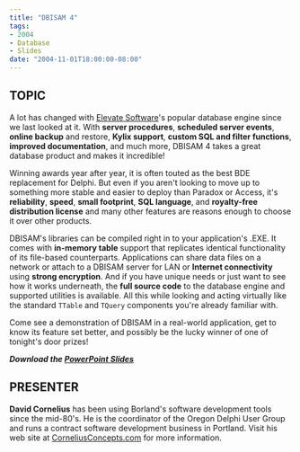 ```yaml
---
title: "DBISAM 4"
tags:
- 2004
- Database
- Slides
date: "2004-11-01T18:00:00-08:00"
---
```


## TOPIC ##

A lot has changed with [Elevate Software](http://www.elevatesoft.com/)'s popular database engine since we last looked at it.  With **server procedures**,  **scheduled server events**,  **online backup** and restore, **Kylix support**,  **custom SQL and filter functions**, **improved documentation**, and much more, DBISAM 4 takes a great database product and makes it incredible! 

Winning awards year after year, it is often touted as the best BDE replacement for Delphi.  But even if you aren't looking to move up to something more stable and easier to deploy than Paradox or Access, it's **reliability**, **speed**, **small footprint**, **SQL language**, and **royalty-free distribution license** and many other features are reasons enough to choose it over other products.

DBISAM's libraries can be compiled right in to your application's .EXE.  It comes with **in-memory table** support that replicates identical functionality of its file-based counterparts. Applications can share data files on a network or attach to a DBISAM server for LAN or **Internet connectivity** using **strong encryption**. And if you have unique needs or just want to see how it works underneath, the **full source code** to the database engine and supported utilities is available.  All this while looking and acting virtually like the standard `TTable` and `TQuery` components you're already familiar with.

Come see a demonstration of DBISAM in a real-world application, get to know its feature set better, and possibly be the lucky winner of one of tonight's door prizes!

***Download the [PowerPoint Slides](/presentations/2004-11_DBISAM4/2004-11_DBISAM4.ppt)***

## PRESENTER ##

**David Cornelius** has been using Borland's software development tools since the mid-80's. He  is the coordinator of the Oregon Delphi User Group  and runs a contract software development business in Portland.  Visit his web site at [CorneliusConcepts.com](http://CorneliusConcepts.com) for more information.

